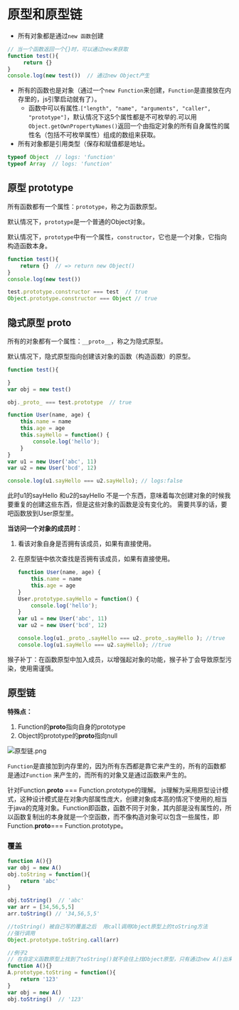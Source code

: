 <!--
 * @Author: luoxi
 * @LastEditTime: 2022-04-04 18:32:18
 * @LastEditors: luoxi
 * @Description: 原型和原型链
-->
# 原型和原型链

- 所有对象都是通过`new 函数`创建

```jsx
// 当一个函数返回一个{}时，可以通过new来获取
function test(){
     return {}
}
console.log(new test())  // 通过new Object产生
```

- 所有的函数也是对象（通过一个`new Function`来创建，`Function`是直接放在内存里的，js引擎启动就有了）。
    - 函数中可以有属性.``["length", "name", "arguments", "caller", "prototype"]``，默认情况下这5个属性都是不可枚举的.可以用``Object.getOwnPropertyNames()``返回一个由指定对象的所有自身属性的属性名（包括不可枚举属性）组成的数组来获取。
- 所有对象都是引用类型（保存和赋值都是地址。
 ```js
 typeof Object  // logs: 'function'
 typeof Array  // logs: 'function'
 ```

 ## 原型 prototype

所有函数都有一个属性：``prototype``，称之为函数原型。

默认情况下，``prototype``是一个普通的Object对象。

默认情况下，``prototype``中有一个属性，``constructor``，它也是一个对象，它指向构造函数本身。

```jsx
function test(){
    return {}  // => return new Object()
}
console.log(new test())

test.prototype.constructor === test  // true
Object.prototype.constructor === Object // true
```

## 隐式原型 proto

所有的对象都有一个属性：`__proto__`，称之为隐式原型。

默认情况下，隐式原型指向创建该对象的函数（构造函数）的原型。

```jsx
function test(){

}
var obj = new test()

obj._proto_ === test.prototype  // true
```

```jsx
function User(name, age) {
    this.name = name
    this.age = age
    this.sayHello = function() {
        console.log('hello');
    }
}
var u1 = new User('abc', 11)
var u2 = new User('bcd', 12)

console.log(u1.sayHello === u2.sayHello); // logs:false
```
此时u1的sayHello 和u2的sayHello 不是一个东西，意味着每次创建对象的时候我要重复的创建这些东西，但是这些对象的函数是没有变化的。
需要共享的话，要吧函数放到User原型里。

**当访问一个对象的成员时**：

1. 看该对象自身是否拥有该成员，如果有直接使用。
2. 在原型链中依次查找是否拥有该成员，如果有直接使用。
    
    ```js
    function User(name, age) {
        this.name = name
        this.age = age
    }
    User.prototype.sayHello = function() {
        console.log('hello');
    }
    var u1 = new User('abc', 11)
    var u2 = new User('bcd', 12)
    
    console.log(u1._proto_.sayHello === u2._proto_.sayHello ); //true
    console.log(u1.sayHello === u2.sayHello); //true
    ```
    

猴子补丁：在函数原型中加入成员，以增强起对象的功能，猴子补丁会导致原型污染，使用需谨慎。

## 原型链

**特殊点：**

1. Function的**proto**指向自身的prototype
2. Object的prototype的**proto**指向null

![原型链.png](https://s2.loli.net/2022/04/02/G9AcjNvuXSKQszd.png)

`Function`是直接加到内存里的，因为所有东西都是靠它来产生的，所有的函数都是通过`Function` 来产生的，而所有的对象又是通过函数来产生的。

针对Function.**proto** === Function.prototype的理解。
 js理解为采用原型设计模式，这种设计模式是在对象内部属性庞大，创建对象成本高的情况下使用的,相当于java的克隆对象。Function即函数，函数不同于对象，其内部是没有属性的，所以函数复制出的本身就是一个空函数，而不像构造对象可以包含一些属性，即Function.**proto**=== Function.prototype。

### 覆盖
```js
function A(){}
var obj = new A()
obj.toString = function(){
    return 'abc'
}

obj.toString()  // 'abc'
var arr = [34,56,5,5]
arr.toString() // '34,56,5,5'

//toString() 被自己写的覆盖之后  用call调用Object原型上的toString方法
//强行调用
Object.prototype.toString.call(arr)

//例子2
// 在自定义函数原型上找到了toString()就不会往上找Object原型，只有通过new A()出来的对象才有重写的toString()，确保了Object原型上toString()不会被覆盖
function A(){}
A.prototype.toString = function(){
    return '123'
}
var obj = new A()
obj.toString()  // '123'
```